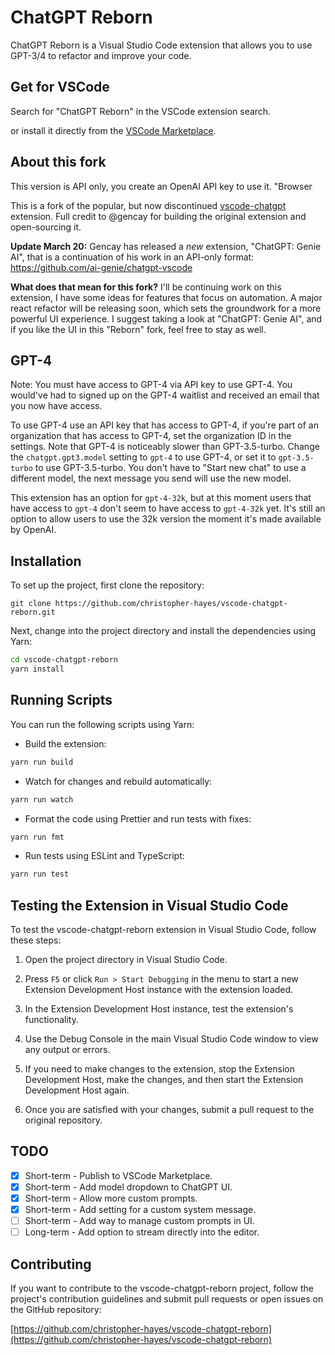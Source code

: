 # ChatGPT Reborn

ChatGPT Reborn is a Visual Studio Code extension that allows you to use GPT-3/4 to refactor and improve your code.

## Get for VSCode

Search for "ChatGPT Reborn" in the VSCode extension search.

or install it directly from the [VSCode Marketplace](https://marketplace.visualstudio.com/items?itemName=chris-hayes.chatgpt-reborn).

## About this fork

This version is API only, you create an OpenAI API key to use it. "Browser

This is a fork of the popular, but now discontinued [vscode-chatgpt](https://github.com/gencay/vscode-chatgpt) extension. Full credit to @gencay for building the original extension and open-sourcing it.

**Update March 20:** Gencay has released a *new* extension, "ChatGPT: Genie AI", that is a continuation of his work in an API-only format: https://github.com/ai-genie/chatgpt-vscode

**What does that mean for this fork?** I'll be continuing work on this extension, I have some ideas for features that focus on automation. A major react refactor will be releasing soon, which sets the groundwork for a more powerful UI experience. I suggest taking a look at "ChatGPT: Genie AI", and if you like the UI in this "Reborn" fork, feel free to stay as well.

## GPT-4

Note: You must have access to GPT-4 via API key to use GPT-4. You would've had to signed up on the GPT-4 waitlist and received an email that you now have access.

To use GPT-4 use an API key that has access to GPT-4, if you're part of an organization that has access to GPT-4, set the organization ID in the settings. Note that GPT-4 is noticeably slower than GPT-3.5-turbo. Change the `chatgpt.gpt3.model` setting to `gpt-4` to use GPT-4, or set it to `gpt-3.5-turbo` to use GPT-3.5-turbo. You don't have to "Start new chat" to use a different model, the next message you send will use the new model.

This extension has an option for `gpt-4-32k`, but at this moment users that have access to `gpt-4` don't seem to have access to `gpt-4-32k` yet. It's still an option to allow users to use the 32k version the moment it's made available by OpenAI.

## Installation

To set up the project, first clone the repository:

`git clone https://github.com/christopher-hayes/vscode-chatgpt-reborn.git`

Next, change into the project directory and install the dependencies using Yarn:

```bash
cd vscode-chatgpt-reborn
yarn install
```

## Running Scripts

You can run the following scripts using Yarn:

- Build the extension:

```bash
yarn run build
```

- Watch for changes and rebuild automatically:

```bash
yarn run watch
```

- Format the code using Prettier and run tests with fixes:

```bash
yarn run fmt
```

- Run tests using ESLint and TypeScript:

```bash
yarn run test
```

## Testing the Extension in Visual Studio Code

To test the vscode-chatgpt-reborn extension in Visual Studio Code, follow these steps:

1. Open the project directory in Visual Studio Code.

2. Press `F5` or click `Run > Start Debugging` in the menu to start a new Extension Development Host instance with the extension loaded.

3. In the Extension Development Host instance, test the extension's functionality.

4. Use the Debug Console in the main Visual Studio Code window to view any output or errors.

5. If you need to make changes to the extension, stop the Extension Development Host, make the changes, and then start the Extension Development Host again.

6. Once you are satisfied with your changes, submit a pull request to the original repository.

## TODO

- [x] Short-term - Publish to VSCode Marketplace.
- [x] Short-term - Add model dropdown to ChatGPT UI.
- [x] Short-term - Allow more custom prompts.
- [x] Short-term - Add setting for a custom system message.
- [ ] Short-term - Add way to manage custom prompts in UI.
- [ ] Long-term - Add option to stream directly into the editor.

## Contributing

If you want to contribute to the vscode-chatgpt-reborn project, follow the project's contribution guidelines and submit pull requests or open issues on the GitHub repository:

[https://github.com/christopher-hayes/vscode-chatgpt-reborn](https://github.com/christopher-hayes/vscode-chatgpt-reborn)
